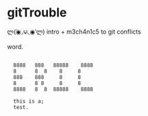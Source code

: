 gitTrouble
==========
ლ(́◉◞౪◟◉‵ლ)
intro + m3ch4n1c5 to git conflicts

word.

<code>
  8888&nbsp;&nbsp;&nbsp;888&nbsp;&nbsp;&nbsp;88888&nbsp;&nbsp;&nbsp;&nbsp;8888
  8&nbsp;&nbsp;&nbsp;&nbsp;&nbsp;&nbsp;8&nbsp;&nbsp;8&nbsp;&nbsp;&nbsp;&nbsp;8&nbsp;&nbsp;&nbsp;&nbsp;&nbsp;8
  888&nbsp;&nbsp;&nbsp;&nbsp;888&nbsp;&nbsp;&nbsp;&nbsp;&nbsp;8&nbsp;&nbsp;&nbsp;&nbsp;&nbsp;8
  8&nbsp;&nbsp;&nbsp;&nbsp;&nbsp;&nbsp;8&nbsp;8&nbsp;&nbsp;&nbsp;&nbsp;&nbsp;8&nbsp;&nbsp;&nbsp;&nbsp;&nbsp;8
  8888&nbsp;&nbsp;&nbsp;8&nbsp;&nbsp;8&nbsp;&nbsp;88888&nbsp;&nbsp;&nbsp;&nbsp;8888
</code>
<code>
  this is a;
  test.
</code>

